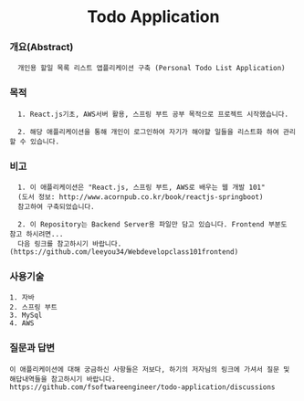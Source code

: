 <p align="center"> 
<h1 align="center">Todo Application</h1>
</p>


### 개요(Abstract)
```
  개인용 할일 목록 리스트 앱플리케이션 구축 (Personal Todo List Application)
```

### 목적
```
  1. React.js기초, AWS서버 활용, 스프링 부트 공부 목적으로 프로젝트 시작했습니다.
  
  2. 해당 애플리케이션을 통해 개인이 로그인하여 자기가 해야할 일들을 리스트화 하여 관리 할 수 있습니다.
```

### 비고
```
  1. 이 애플리케이션은 "React.js, 스프링 부트, AWS로 배우는 웹 개발 101"
  (도서 정보: http://www.acornpub.co.kr/book/reactjs-springboot)
  참고하여 구축되었습니다.

  2. 이 Repository는 Backend Server용 파일만 담고 있습니다. Frontend 부분도 참고 하시려면...
  다음 링크를 참고하시기 바랍니다. (https://github.com/leeyou34/Webdevelopclass101frontend)
```

### 사용기술
```
1. 자바
2. 스프링 부트
3. MySql
4. AWS
```

### 질문과 답변
```
이 애플리케이션에 대해 궁금하신 사항들은 저보다, 하기의 저자님의 링크에 가셔서 질문 및 해답내역들을 참고하시기 바랍니다.
https://github.com/fsoftwareengineer/todo-application/discussions
```
